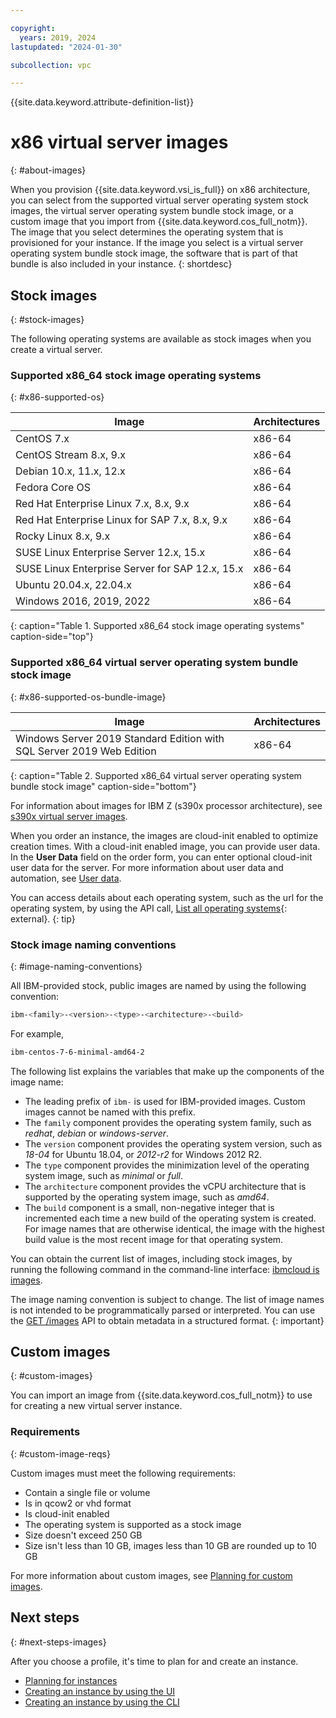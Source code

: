 ```yaml
---

copyright:
  years: 2019, 2024
lastupdated: "2024-01-30"

subcollection: vpc

---
```

{{site.data.keyword.attribute-definition-list}}


# x86 virtual server images
{: #about-images} 

When you provision {{site.data.keyword.vsi_is_full}} on x86 architecture, you can select from the supported virtual server operating system stock images, the virtual server operating system bundle stock image, or a custom image that you import from {{site.data.keyword.cos_full_notm}}. The image that you select determines the operating system that is provisioned for your instance. If the image you select is a virtual server operating system bundle stock image, the software that is part of that bundle is also included in your instance.
{: shortdesc}

## Stock images
{: #stock-images}

The following operating systems are available as stock images when you create a virtual server.

### Supported x86_64 stock image operating systems
{: #x86-supported-os}

| Image | Architectures |
|---------|---------|
| CentOS 7.x | x86-64 |
| CentOS Stream 8.x, 9.x | x86-64 |
| Debian 10.x, 11.x, 12.x | x86-64 |
| Fedora Core OS | x86-64 |
| Red Hat Enterprise Linux 7.x, 8.x, 9.x | x86-64 |
| Red Hat Enterprise Linux for SAP 7.x, 8.x, 9.x | x86-64 |
| Rocky Linux 8.x, 9.x | x86-64 |
| SUSE Linux Enterprise Server 12.x, 15.x | x86-64 |
| SUSE Linux Enterprise Server for SAP 12.x, 15.x | x86-64 |
| Ubuntu 20.04.x, 22.04.x | x86-64 |
| Windows 2016, 2019, 2022 | x86-64 |
{: caption="Table 1. Supported x86_64 stock image operating systems" caption-side="top"}

### Supported x86_64 virtual server operating system bundle stock image
{: #x86-supported-os-bundle-image}

| Image | Architectures |
|---------|---------|
| Windows Server 2019 Standard Edition with SQL Server 2019 Web Edition | x86-64
{: caption="Table 2. Supported x86_64 virtual server operating system bundle stock image" caption-side="bottom"}

For information about images for IBM Z (s390x processor architecture), see [s390x virtual server images](/docs/vpc?topic=vpc-vsabout-images).

When you order an instance, the images are cloud-init enabled to optimize creation times. With a cloud-init enabled image, you can provide user data. In the **User Data** field on the order form, you can enter optional cloud-init user data for the server. For more information about user data and automation, see [User data](/docs/vpc?topic=vpc-user-data).

You can access details about each operating system, such as the url for the operating system, by using the API call, [List all operating systems](https://cloud.ibm.com/apidocs/vpc#list-operating-systems){: external}.
{: tip}

### Stock image naming conventions
{: #image-naming-conventions}

All IBM-provided stock, public images are named by using the following convention:

```sh
ibm-<family>-<version>-<type>-<architecture>-<build>
```

For example,

```sh
ibm-centos-7-6-minimal-amd64-2
```

The following list explains the variables that make up the components of the image name:
* The leading prefix of `ibm-` is used for IBM-provided images. Custom images cannot be named with this prefix.
* The `family` component provides the operating system family, such as *redhat*, *debian* or *windows-server*.
* The `version` component provides the operating system version, such as *18-04* for Ubuntu 18.04, or *2012-r2* for Windows 2012 R2.
* The `type` component provides the minimization level of the operating system image, such as *minimal* or *full*.
* The `architecture` component provides the vCPU architecture that is supported by the operating system image, such as *amd64*.
* The `build` component is a small, non-negative integer that is incremented each time a new build of the operating system is created. For image names that are otherwise identical, the image with the highest build value is the most recent image for that operating system.

You can obtain the current list of images, including stock images, by running the following command in the command-line interface: [ibmcloud is images](/docs/vpc?topic=vpc-vpc-reference#compute-images).

The image naming convention is subject to change. The list of image names is not intended to be programmatically parsed or interpreted. You can use the [GET /images](/apidocs/vpc/latest#get-image) API to obtain metadata in a structured format.
{: important}

## Custom images
{: #custom-images}

You can import an image from {{site.data.keyword.cos_full_notm}} to use for creating a new virtual server instance.

### Requirements
{: #custom-image-reqs}

Custom images must meet the following requirements:
- Contain a single file or volume
- Is in qcow2 or vhd format
- Is cloud-init enabled
- The operating system is supported as a stock image
- Size doesn't exceed 250 GB
- Size isn't less than 10 GB, images less than 10 GB are rounded up to 10 GB

For more information about custom images, see [Planning for custom images](/docs/vpc?topic=vpc-planning-custom-images).

<!--### Storage costs
{: #custom-image-storage}

Storage costs are incurred for storing custom images. This charge is separate from charges for storing images in {{site.data.keyword.cos_full_notm}}.-->

## Next steps
{: #next-steps-images}

After you choose a profile, it's time to plan for and create an instance.
* [Planning for instances](/docs/vpc?topic=vpc-vsi_best_practices)
* [Creating an instance by using the UI](/docs/vpc?topic=vpc-creating-virtual-servers)
* [Creating an instance by using the CLI](/docs/vpc?topic=vpc-creating-virtual-servers&interface=cli)
